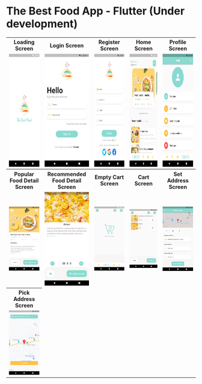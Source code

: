 # The Best Food App - Flutter (Under development)

<table>
  <tr>
    <th width=180>Loading Screen</th>
    <th width=180>Login Screen </th>
    <th width=180>Register Screen </th>
    <th width=180>Home Screen </th>
    <th width=180>Profile Screen </th>
  </tr>
  <tr>
    <td><img src="https://github.com/MSahirullah/The-Best-Food-App/blob/main/assets/images/UI/Loading%20Screen.png" width="150" height="300" ></td>
    <td><img src="https://github.com/MSahirullah/The-Best-Food-App/blob/main/assets/images/UI/Login%20Screen.png" width="150" height="300"></td>
    <td><img src="https://github.com/MSahirullah/The-Best-Food-App/blob/main/assets/images/UI/Register%20Screen.png" width="150" height="300"></td>
    <td><img src="https://github.com/MSahirullah/The-Best-Food-App/blob/main/assets/images/UI/Home%20Screen.png" width="150" height="300"></td>
    <td><img src="https://github.com/MSahirullah/The-Best-Food-App/blob/main/assets/images/UI/Profile%20Screen.png" width="150" height="300"></td>
  </tr>
    <tr>
    <th width=180>Popular Food Detail Screen</th>
    <th width=180>Recommended Food Detail Screen </th>
    <th width=180>Empty Cart Screen </th>
    <th width=180>Cart Screen </th>
    <th width=180>Set Address Screen </th>
  </tr>
  <tr>
    <td><img src="https://github.com/MSahirullah/The-Best-Food-App/blob/main/assets/images/UI/Popular%20Food%20Detail%20Screen.png" width=150 ></td>
    <td><img src="https://github.com/MSahirullah/The-Best-Food-App/blob/main/assets/images/UI/Recommended%20Food%20Detail%20Screen.png" width=150></td>
    <td><img src="https://github.com/MSahirullah/The-Best-Food-App/blob/main/assets/images/UI/Empty%20Cart%20Screen.png" width=150></td>
    <td><img src="https://github.com/MSahirullah/The-Best-Food-App/blob/main/assets/images/UI/Cart%20Screen.png" width=150></td>
    <td><img src="https://github.com/MSahirullah/The-Best-Food-App/blob/main/assets/images/UI/Set%20Address%20Screen.png" width=150></td>
  </tr>
  <tr>
    <th width=180>Pick Address Screen</th>
  </tr>
  <tr>
    <td><img src="https://github.com/MSahirullah/The-Best-Food-App/blob/main/assets/images/UI/Pick%20Address%20Screen.png" width=150 ></td>
  </tr>
 </table>

